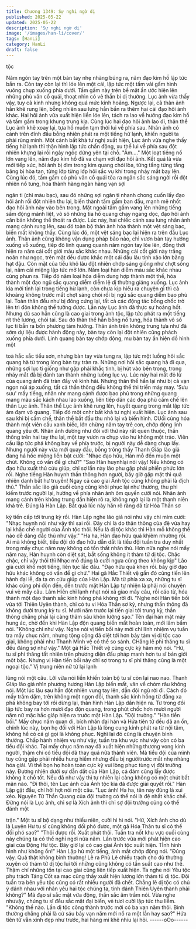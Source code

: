 ```yaml
---
title: Chương 1349: Sự nghi ngờ dị
published: 2025-05-22
updated: 2025-05-22
description: 'Sự nghi ngờ dị'
image: '/images/han-li/cover/'
tags: [HanLi]
category: HanLi
draft: false
---
```


tộc

Năm ngón tay trên một bàn tay nhẹ nhàng búng ra, năm đạo kim
hồ lập tức bắn ra. Còn tay còn lại thì lóe lên một cái, lập tức một
tấm vải gấm hình vuông chụp xuống phía dưới. Tấm gấm này
trên bề mặt ẩn ước hiện lên những phù văn cổ quái, thoạt nhìn có
vẻ thần bí dị thường.
Lục ảnh vừa thấy vậy, tuy cả kinh nhưng không quá mức kinh
hoảng. Ngược lại, cả thân ảnh hắn khẽ rung lên, bỗng nhiên sau
lưng hắn bắn ra thêm hai cái đạo hôi ảnh khác. Hai hôi ảnh vừa
xuất hiện liền lóe lên, tách ra lao về hướng đạo kim hồ và tấm
gấm trong khung trung kia.
Cùng lúc hai đạo hôi ảnh lao đi, thân thể Lục ảnh khẽ xoay lại, tựa
hồ muốn tạm thời lui về phía sau.
Nhân ảnh có cánh trên đỉnh đầu bỗng nhiên phát ra một tiếng hừ
lạnh, khiến người ta phải rùng mình.
Một cảnh bất khả tư nghị xuất hiện, Lục ảnh vừa nghe thấy tiếng
hừ lạnh thì thận hình lập tức chấn động, xu thế lui về phía sau đột
nhiên khựng lại rồi ngây ngốc đứng yên tại chỗ.
"Ầm...." Một loạt tiếng nổ lớn vang lên, năm đạo kim hồ đã va
chạm với đạo hôi ảnh.
Kết quả là vừa mới tiếp xúc, hôi ảnh bị dìm trong kim quang chói
lòa, từng tầng từng tầng băng bị hòa tan, từng lớp từng lớp hôi
sắc vụ khí trong nháy mắt bay lên.
Cùng lúc đó, tấm gấm có phù văn cổ quái tỏa ra ngân sắc sáng
ngời rồi đột nhiên nổ tung, hóa thành hàng ngàn hàng vạn sợi

ngân ti (chỉ màu bạc), sau đó những sợi ngân ti nhanh chong
cuốn lấy đạo hôi ảnh rồi đột nhiên thu lại, biến thành tấm gấm ban
đầu, mạnh mẽ nhốt đạo hôi ảnh này vào bên trong.
Mặt ngoài tấm gấm vang lên những tiếng sấm động mãnh liệt, vô
sô những tia hồ quang chạy ngang dọc, đạo hôi ảnh căn bản
không thể thoát ra được.
Lúc này, hai chiếc cánh sau lưng nhân ảnh mang cánh rung lên,
sau đó toàn bộ thân ảnh hóa thánh một vệt sáng bạc, biến mất
không thấy.
Cùng lúc đó, một vệt sáng bạc lại hiện ra trên đầu Lục ảnh. Thân
ảnh cũng không vận dụng pháp bảo nào, chỉ vươn bàn tay hướng
xuống vỗ xuống, tiếp đó linh quang quanh năm ngón tay lóe lên,
đồng thời hiện ra năm cái cốt giới màu sắc khác nhau.
Những cái cốt giới này trắng noãn như ngọc, trên mặt đều được
khắc một cái đầu lâu tinh xảo lớn bằng hạt đậu. Còn mặt của tiểu
khô lâu đột nhiên chớp sáng giống như chợt sống lại, năm cái
miệng lập tức mở lớn.
Năm loại hàn diễm màu sắc khác nhau cùng phun ra. Tiếp đó
năm loại hỏa diễm dung hợp thành một thể, hóa thành một đạo
ngũ sắc quang diễm diễm lệ dị thường giáng xuống.
Lục ảnh kia mới tỉnh lại trong tiếng hừ lạnh, còn chưa kịp hiểu ra
chuyện gì thì cả khoảng không trước mắt chợt sáng chói rồi bị
ngũ sắc quang diễm bao phủ lại.
Toàn thân đều như bị đông cứng lại, tất cả các động tác bỗng
chốc trở lên trì độn không thể tưởng được. Lần này Lục ảnh đã
thực sự hoảng hốt. Nhưng dù sao hắn cũng là cao giai trong ảnh
tộc, lập tức phát ra một tiếng rít thê lương, chói tai. Sau đó thân
thể hắn bỗng nổ tung, hóa thành vô số lục ti bắn ra bốn phương
tám hướng. Thân ảnh trên không trung tựa như đã sớm dự liệu
được hành động này, bàn tay còn lại đột nhiên cũng phách xuống
phía dưới.
Linh quang bàn tay chớp động, mu bàn tay ẩn hiện đồ hình một

toà hắc sắc tiểu sơn, nhưng bàn tay vừa tung ra, lập tức một
luồng hôi sắc quang hà từ trong lòng bàn tay tràn ra.
Những nơi hôi sắc quang hà đi qua, những sợi lục ti giống như
gặp phải khắc tinh, bị hút vào bên trong, trong nháy mắt đã bị
đánh tan thành những luồng lục vụ.
Lúc này hai mắt đỏ lừ của quang ảnh đã tràn đầy vẻ kinh hãi.
Nhưng thân thể hắn lại như bị cả vạn ngọn núi áp xuống, tất cả
thần thông đều không thể thi triển mảy may.
'Sưu sưu' mấy tiếng, nhân nhr mang cánh được bao phủ trong
những quang mang màu sắc kách nhau lao xuống, liên tiếp dán
các đọa phù cấm chế lên thân Lục ảnh.
Thân thể Lục ảnh khẽ rung lên, huyết quang trong mắt lập tức ảm
đạm vô quang. Tiếp đó một cnhr bất khả tư nghị xuất hiện.
Lục ảnh sau sau khi bị cấm chế, thân thể bắt đầu thu nhỏ lại và
biến hình. CUối cùng hóa thành một viên cầu xanh biếc, lớn
chừng năm tay trẻ con, chớp động linh quang yếu ớt.
Nhân ảnh dường như đối với thứ này rất quen thuộc, thần thông
trên hai tay thu lại, một tay vươn ra chụp vào hư không một trảo.
Viên cầu lập tức phá không bay về phía trước, bị người này dễ
dàng chụp lấy. Nhưng người này vừa mới quay đầu, bỗng trông
thấy Thanh Giáp lão giả đang há hốc miệng liền bật cười: "Nhạc
đạo hữu, Hàn mỗ đến muộn một chút. Không có vấn đề gì chứ?"
"Sao Hàn huynhlại nói vậy! Nếu không có đạo hữu xuất thủ cứu
giúp, chỉ sợ lần này lão phu gặp phải phiền phức lớn rồi. Nghe
tiếng Hàn huynh thần thông hơn người, bây giờ gặp mặt thì quả
nhiên danh bất hư truyền! Ngay cả cao giai Ảnh tộc cũng không
phải là địch thủ." Thần sắc lão giả cuối cùng cũng khôi phục lại
như thường, thu phi kiếm trước người lại, hướng về phía nhân
ảnh ôm quyền cười nói. Nhân ảnh mang cánh trên không trung
dần hiện rõ ra, không ngờ lại là một thanh niên khá trẻ.
Đúng là Hàn Lập. Bất quá lúc này hắn rõ ràng đã từ Hóa Thần sơ

kỳ tiến cấp tới trung kỳ rồi.
Hàn Lập nghe lão giả nói như vậy chỉ mỉm cười: "Nhạc huynh nói
như vậy thì sai rồi. Đây chỉ là do thân thông của đệ vừa hay lại
khắc chế người của Ảnh tộc thôi. Nếu là dị tộc khác thì Hàn mỗ
không thể nào dễ dàng đắc thủ như vậy."
"Ha ha, Hàn đạo hữu quá khiêm nhường rồi. Ai mà không biết,
tiểu đội dó đạo hữu dẫn dắt là tiểu đội tuần tra duy nhất trong mấy
chục năm nay không có tổn thất nhân thủ. Hơn nữa nghe nói mấy
năm nay, Hàn huynh còn diệt sát, bắt sống không ít thám tử dị
tộc. Chậc chậc, chỉ vậy thôi thì Nhạc mỗ đúng là cưỡi ngựa cũng
theo không kịp" Lão giả cười khổ một tiếng, liên tục lắc đầu.
"Đạo hữu quá khen rồi. bây giờ đạo hữu khác không có vấn đề gì
chứ." Hai gã Hắc Thiết vệ gần đó cũng tiến lên hành đại lễ, đa tạ
ơn cứu giúp của Hàn Lập.
Mà từ phía xa xa, những tu sĩ khác cũng phi độn đến, đến trước
mặt Hàn Lập tự nhiên là phải nói chuyện vui vẻ mấy câu.
Lâm Hiên chỉ lạnh nhạt nói xã giao mấy câu, rồi cáo từ, hóa thành
một đạo thanh sắc kinh hồng phá không rời đi.
"Nghe nói Hàn tiền bối vừa tới Thiên Uyên thành, chỉ có tu vi Hóa
Thần sơ kỳ, nhưng thần thông đã không dưới trung kỳ tu sĩ. Mưới
năm trước lại tiến giai tới trung kỳ, thần thông chẳng phải lại càng
thâm sâu khôn lường sao." Tên đại hán mặt mày hung ác, chờ
đến khi Hàn Lập độn quang biến mất hoàn toàn, mới lâm bẩm
nói.
"Không chỉ như vậy. Nghe nói vị tiền bối này mới chỉ lĩnh nhiệm vụ
tuần tra mấy chục năm, nhưng tộng cộng đã diệt tới hơn bảy tám
vị dị tộc cao giai, không phải như Thanh Minh vệ có thể so sánh.
CHẳng lẽ phi thăng tu sĩ đều đáng sợ như vậy." Một gã Hắc Thiết
vệ cũng cực kỳ hâm mộ nói.
"Hừ, tu sĩ phi thăng tất nhiên trên phương diện đấu pháp manh
hơn tu sĩ bản giới một bậc. Nhưng vị Hàn tiền bối này chỉ sợ trong
tu sĩ phi thăng cũng là một ngoại tộc." Vị trung niên nữ tử lại lạnh

lùng nói một câu.
Lời vừa nói liền khiến toàn bộ tu sĩ còn lại nao nao.
Thanh GIáp lão giả nhìn phương hương Hàn Lập biến mất, vân
về chòm râu không nói. Một lúc lâu sau hắn đột nhiên vung tay
lên, dẫn đội ngũ rời đi.
Cách đó mấy trăm dặm, trên không một ngọn đồi, thanh sắc kinh
hồng từ đằng xa phá không bay tới rồi dừng lại, thân hình Hàn
Lập dần hiện ra. Từ trong đồi lập tức bay ra hơn mười đạo độn
quang, trong phút chốc hơn mười người năm nữ mặc hắc giáp
hiện ra trước mặt Hàn Lập.
"Đội trưởng."
"Hàn tiền bối."
Mấy chục năm quan đi, bích nhãn đại hán và Hứa tiên tử đều đã
an ổn, chính lúc này, bọn họ đối với Hàn Lập là lòng cung kính
phát ra từ nội tâm, không hề có cá gì gọi là không phục.
Nghĩ lại đó cũng là chuyện bình thường. Chấp hành nhiệm vụ
như vậy, tuần tra khu vực như vậy còn có ba tiểu đội khác. Tại
mấy chục năm nay đã xuất hiện những thương vong kinh người,
thậm chí có tiểu đội đã thay quá nửa thành viên. Mà tiểu đội của
mình tuy cũng gặp phải nhiều hung hiểm nhưng đều bị
ngườitrước mắt nhẹ nhàng hóa giải. Vì thế bọn họ hoàn toàn cực
kỳ vui lòng phục tùng vị đội trưởng này.
Đương nhiên dưới sự dẫn dắt của Hàn Lập, cả đám cũng lấy
được không ít chỗ tốt. Nếu đã như vậy thì tự nhiên lại càng không
có một chút bất mãn nào.
"Đi thôi, tên Lục ảnh của Ảnh tộc kia đã được giải quyết rồi." Hàn
Lập gật đầu, chỉ hời hợt nói một câu.
"Lục ảnh! Ha ha, tên này đúng là xui xẻo. Nguyên Từ Thần Quang
của đội trưởng có thể nói là đệ nhất khắc chế. Đừng nói là Lục
ảnh, chỉ sợ là Xích ảnh thì chỉ sợ đội trưởng cũng có thể đánh một

trận." Một tu sĩ bộ dạng như thiếu niên, cười hì hì nói.
"Hừ, Xích ảnh cho dù là Luyện Hư tu sĩ cũng không đối phó được,
một gã Hóa Thân tu sĩ có thể đối phó sao?"
"Thôi được rồi. Xuất phát thôi. Tuần tra nốt khu vực cuối cùng này
chúng ta có thể nghỉ ngơi nửa năm. Lần trước vừa mới phát hiện
cao giai của Động Hư tộc. Bây giờ lại có cao giai Ảnh tộc xuất
hiện. TÌnh hình hình như không ổn!" Hàn Lập hừ một tiếng, ánh
mắt chớp động nói.
"Đúng vậy. Quả thật không bình thường! Lẽ ra Phù Lê chiểu trạch
cho dù thường xuyên có thám tử dị tộc lui tới những cũng không
có tần suất cao như thế. Thậm chí những tồn tại cao giai cũng liên
tiếp xuất hiện. Ta nghe nói Yêu tộc phụ trách Táng Cốt sa mạc
cũng thấy xuất hiện lương lớn thám tủ dị tộc. Đội tuần tra bên yêu
tộc cũng có rất nhiều người đã chết. Chẳng lẽ dị tộc có chủ ý
đánh nhau với nhân yêu hai tộc chúng ta, tính đánh Thiên Uyên
thành phải không?" Mã đạo sĩ sắc mặt vừa động, thần sắc âm
trầm nói.
Vừa nghe nhưvậy, chúng tu sĩ đều sắc mặt đại biến, vẻ tươi cười
lập tức thu liễm.
"Không thể nào. Lần dị tộc công thành trước mới có ba vạn năm
thôi. Bình thường chẳng phải là cứ sáu bảy vạn năm mới nổ ra
một lần hay sao?" Hứa tiên tử vẫn xinh đẹp như trước, hai hàng
mi khẽ nhíu lại hỏi.
------oOo------

